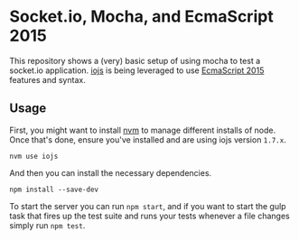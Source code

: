 # Socket.io, Mocha, and EcmaScript 2015

This repository shows a (very) basic setup of using mocha
to test a socket.io application. [iojs](http://iojs.org) is being
leveraged to use [EcmaScript 2015](https://github.com/lukehoban/es6features) features and syntax.

## Usage

First, you might want to install [nvm](https://github.com/creationix/nvm) to manage different installs of node. Once that's done, ensure you've installed and are using iojs version `1.7.x`. 

```
nvm use iojs
```

And then you can install the necessary dependencies.

```
npm install --save-dev
```

To start the server you can run `npm start`, and if you want to 
start the gulp task that fires up the test suite and runs your
tests whenever a file changes simply run `npm test`.
